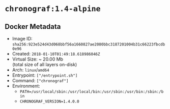 # `chronograf:1.4-alpine`

## Docker Metadata

- Image ID: `sha256:923e524d43d068bbf56a1660827ae2080bbc3187201004b31c66223fbcdb0e96`
- Created: `2018-01-10T01:49:18.618986046Z`
- Virtual Size: ~ 20.00 Mb  
  (total size of all layers on-disk)
- Arch: `linux`/`amd64`
- Entrypoint: `["/entrypoint.sh"]`
- Command: `["chronograf"]`
- Environment:
  - `PATH=/usr/local/sbin:/usr/local/bin:/usr/sbin:/usr/bin:/sbin:/bin`
  - `CHRONOGRAF_VERSION=1.4.0.0`
